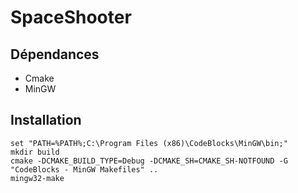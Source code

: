 ﻿# SpaceShooter

## Dépendances
- Cmake
- MinGW

## Installation
```
set "PATH=%PATH%;C:\Program Files (x86)\CodeBlocks\MinGW\bin;"
mkdir build
cmake -DCMAKE_BUILD_TYPE=Debug -DCMAKE_SH=CMAKE_SH-NOTFOUND -G "CodeBlocks - MinGW Makefiles" ..
mingw32-make
```